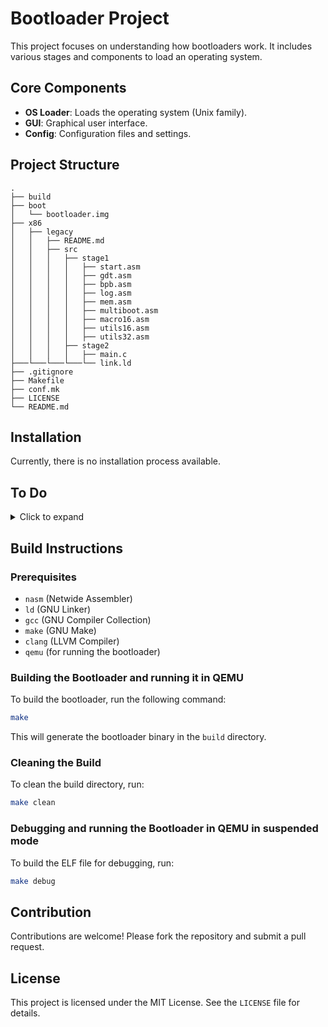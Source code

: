 # Bootloader Project

This project focuses on understanding how bootloaders work. It includes various stages and components to load an operating system.

## Core Components

- **OS Loader**: Loads the operating system (Unix family).
- **GUI**: Graphical user interface.
- **Config**: Configuration files and settings.

## Project Structure

```
.
├── build
├── boot
│   └── bootloader.img
├── x86
│   ├── legacy
│   │   ├── README.md 
│   │   ├── src
│   │   │   ├── stage1
│   │   │   │   ├── start.asm
│   │   │   │   ├── gdt.asm
│   │   │   │   ├── bpb.asm
│   │   │   │   ├── log.asm
│   │   │   │   ├── mem.asm
│   │   │   │   ├── multiboot.asm
│   │   │   │   ├── macro16.asm
│   │   │   │   ├── utils16.asm
│   │   │   │   ├── utils32.asm
│   │   │   ├── stage2
│   │   │   │   ├── main.c
├───└───└───└───└── link.ld
├── .gitignore
├── Makefile
├── conf.mk
├── LICENSE 
└── README.md
```

## Installation

Currently, there is no installation process available.

## To Do

<details>
<summary>Click to expand</summary>

- [x] Place the code in MBR (first sector of the disk)
- [x] Setup 16-bit segment registers and stack
- [x] Print startup message
- [x] Enable and confirm enabled A20 line
- [x] Load GDTR
- [x] Setup GDT
- [x] Enable 32-bit Protected Mode
- [x] Call second stage C code
- [ ] Support GNU Multiboot
- [ ] Check presence of PCI, CPUID, MSRs
- [ ] Inform BIOS of target processor mode
- [ ] Get memory map from BIOS
- [ ] Locate kernel in filesystem
- [ ] Allocate memory to load kernel image
- [ ] Load kernel image into buffer
- [ ] Enable graphics mode
- [ ] Check kernel image ELF headers
- [ ] Allocate and map memory for kernel segments
- [ ] Setup COM serial output port
- [ ] Setup IDT
- [ ] Disable PIC
- [ ] Check presence of CPU features (NX, SMEP, x87, PCID, global pages, TCE, WP, MMX, SSE, SYSCALL), and enable them
- [ ] Assign a PAT to write combining
- [ ] Setup FS/GS base
- [ ] Load IDTR
- [ ] Enable APIC and setup using information in ACPI tables
- [ ] Setup TSS

</details>

## Build Instructions

### Prerequisites

- `nasm` (Netwide Assembler)
- `ld` (GNU Linker)
- `gcc` (GNU Compiler Collection)
- `make` (GNU Make)
- `clang` (LLVM Compiler)
- `qemu` (for running the bootloader)

### Building the Bootloader and running it in QEMU

To build the bootloader, run the following command:

```sh
make
```

This will generate the bootloader binary in the `build` directory.

### Cleaning the Build

To clean the build directory, run:

```sh
make clean
```

### Debugging and running the Bootloader in QEMU in suspended mode

To build the ELF file for debugging, run:

```sh
make debug
```

## Contribution

Contributions are welcome! Please fork the repository and submit a pull request.

## License

This project is licensed under the MIT License. See the `LICENSE` file for details.
